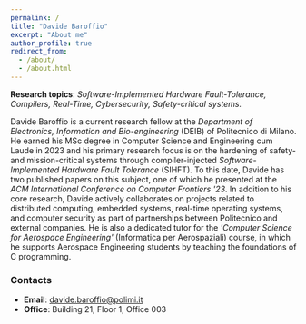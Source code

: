 ```yaml
---
permalink: /
title: "Davide Baroffio"
excerpt: "About me"
author_profile: true
redirect_from: 
  - /about/
  - /about.html
---
```


**Research topics**: *Software-Implemented Hardware Fault-Tolerance, Compilers, Real-Time, Cybersecurity, Safety-critical systems.*

Davide Baroffio is a current research fellow at the *Department of Electronics, Information and Bio-engineering* (DEIB) of Politecnico di Milano. He earned his MSc degree in Computer Science and Engineering cum Laude in 2023 and his primary research focus is on the hardening of safety- and mission-critical systems through compiler-injected *Software-Implemented Hardware Fault Tolerance* (SIHFT). To this date, Davide has two published papers on this subject, one of which he presented at the *ACM International Conference on Computer Frontiers '23*. In addition to his core research, Davide actively collaborates on projects related to distributed computing, embedded systems, real-time operating systems, and computer security as part of partnerships between Politecnico and external companies. He is also a dedicated tutor for the *'Computer Science for Aerospace Engineering'* (Informatica per Aerospaziali) course, in which he supports Aerospace Engineering students by teaching the foundations of C programming. 

### Contacts
- **Email**: [davide.baroffio@polimi.it](mailto:davide.baroffio@polimi.it)
- **Office**: Building 21, Floor 1, Office 003